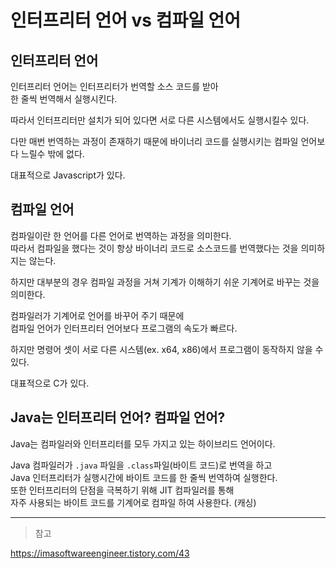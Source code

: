 # 인터프리터 언어 vs 컴파일 언어

## 인터프리터 언어

인터프리터 언어는 인터프리터가 번역할 소스 코드를 받아  
한 줄씩 번역해서 실행시킨다.

따라서 인터프리터만 설치가 되어 있다면 서로 다른 시스템에서도 실행시킬수 있다.

다만 매번 번역하는 과정이 존재하기 때문에 바이너리 코드를 실행시키는 컴파일 언어보다 느릴수 밖에 없다.

대표적으로 Javascript가 있다.

## 컴파일 언어

컴파일이란 한 언어를 다른 언어로 번역하는 과정을 의미한다.  
따라서 컴파일을 했다는 것이 항상 바이너리 코드로 소스코드를 번역했다는 것을 의미하지는 않는다.

하지만 대부분의 경우 컴파일 과정을 거쳐 기계가 이해하기 쉬운 기계어로 바꾸는 것을 의미한다.

컴파일러가 기계어로 언어를 바꾸어 주기 때문에  
컴파일 언어가 인터프리터 언어보다 프로그램의 속도가 빠르다.  

하지만 명령어 셋이 서로 다른 시스템(ex. x64, x86)에서 프로그램이 동작하지 않을 수 있다.

대표적으로 C가 있다.

## Java는 인터프리터 언어? 컴파일 언어?

Java는 컴파일러와 인터프리터를 모두 가지고 있는 하이브리드 언어이다.

Java 컴파일러가 `.java` 파일을 `.class`파일(바이트 코드)로 번역을 하고  
Java 인터프리터가 실행시간에 바이트 코드를 한 줄씩 번역하여 실행한다.  
또한 인터프리터의 단점을 극복하기 위해 JIT 컴파일러를 통해  
자주 사용되는 바이트 코드를 기계어로 컴파일 하여 사용한다. (캐싱)

---

> 참고

https://imasoftwareengineer.tistory.com/43